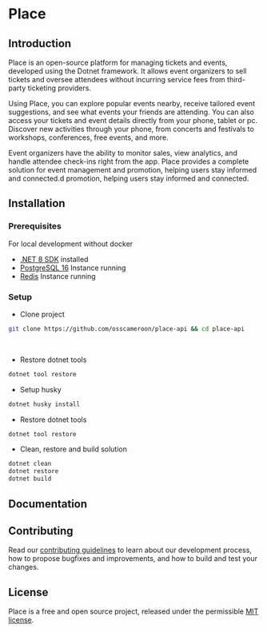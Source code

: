 ﻿# Place

## Introduction

Place is an open-source platform for managing tickets and events, developed using the Dotnet framework. It allows event organizers to sell tickets and oversee attendees without incurring service fees from third-party ticketing providers.

Using Place, you can explore popular events nearby, receive tailored event suggestions, and see what events your friends are attending. 
You can also access your tickets and event details directly from your phone, tablet or pc. 
Discover new activities through your phone, from concerts and festivals to workshops, conferences, free events, and more.

Event organizers have the ability to monitor sales, view analytics, and handle attendee check-ins right from the app. 
Place provides a complete solution for event management and promotion, helping users stay informed and connected.d promotion, helping users stay informed and connected.

## Installation

### Prerequisites

For local development without docker

- [.NET 8 SDK](https://dotnet.microsoft.com/fr-fr/download/dotnet/8.0) installed
- [PostgreSQL 16](https://www.postgresql.org/download) Instance running
- [Redis](https://redis.io/fr) Instance running


### Setup

- Clone project
```bash
git clone https://github.com/osscameroon/place-api && cd place-api
``` 
<br>

- Restore dotnet tools
```bash
dotnet tool restore
``` 
- Setup husky
```bash
dotnet husky install
``` 

- Restore dotnet tools
```bash
dotnet tool restore
``` 
- Clean, restore and build solution
```bash
dotnet clean
dotnet restore
dotnet build
``` 




## Documentation

## Contributing


Read our [contributing guidelines](CONTRIBUTING.md) to learn about our development process, how to propose bugfixes and improvements, and how to build and test your changes.

## License

Place is a free and open source project, released under the permissible [MIT license](LICENSE).
